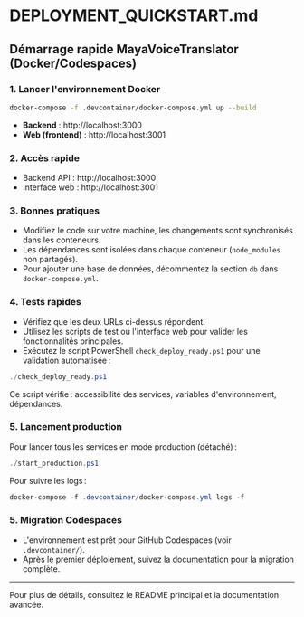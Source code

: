 # DEPLOYMENT_QUICKSTART.md

## Démarrage rapide MayaVoiceTranslator (Docker/Codespaces)

### 1. Lancer l'environnement Docker

```sh
docker-compose -f .devcontainer/docker-compose.yml up --build
```

- **Backend** : http://localhost:3000
- **Web (frontend)** : http://localhost:3001

### 2. Accès rapide
- Backend API : http://localhost:3000
- Interface web : http://localhost:3001

### 3. Bonnes pratiques
- Modifiez le code sur votre machine, les changements sont synchronisés dans les conteneurs.
- Les dépendances sont isolées dans chaque conteneur (`node_modules` non partagés).
- Pour ajouter une base de données, décommentez la section `db` dans `docker-compose.yml`.

### 4. Tests rapides
- Vérifiez que les deux URLs ci-dessus répondent.
- Utilisez les scripts de test ou l'interface web pour valider les fonctionnalités principales.
- Exécutez le script PowerShell `check_deploy_ready.ps1` pour une validation automatisée :

```powershell
./check_deploy_ready.ps1
```
Ce script vérifie : accessibilité des services, variables d'environnement, dépendances.

### 5. Lancement production

Pour lancer tous les services en mode production (détaché) :

```powershell
./start_production.ps1
```

Pour suivre les logs :

```powershell
docker-compose -f .devcontainer/docker-compose.yml logs -f
```

### 5. Migration Codespaces
- L'environnement est prêt pour GitHub Codespaces (voir `.devcontainer/`).
- Après le premier déploiement, suivez la documentation pour la migration complète.

---

Pour plus de détails, consultez le README principal et la documentation avancée.
